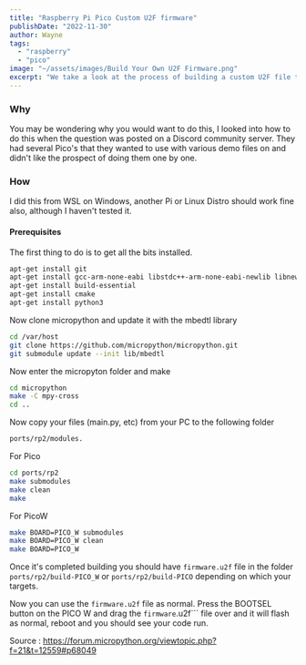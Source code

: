 ```yaml
---
title: "Raspberry Pi Pico Custom U2F firmware"
publishDate: "2022-11-30"
author: Wayne
tags: 
  - "raspberry"
  - "pico"
image: "~/assets/images/Build Your Own U2F Firmware.png"
excerpt: "We take a look at the process of building a custom U2F file to allow easy deployment to many Micro Controllers"
---
```


### Why

You may be wondering why you would want to do this, I looked into how to do this when the question was posted on a Discord community server.  They had several Pico's that they wanted to use with various demo files on and didn't like the prospect of doing them one by one.

### How

I did this from WSL on Windows, another Pi or Linux Distro should work fine also, although I haven't tested it.

#### Prerequisites

The first thing to do is to get all the bits installed.

```bash
apt-get install git
apt-get install gcc-arm-none-eabi libstdc++-arm-none-eabi-newlib libnewlib-arm-none-eabi
apt-get install build-essential
apt-get install cmake
apt-get install python3
```

Now clone micropython and update it with the mbedtl library

```bash
cd /var/host
git clone https://github.com/micropython/micropython.git
git submodule update --init lib/mbedtl
```

Now enter the micropyton folder and make

```bash
cd micropython
make -C mpy-cross
cd ..
```

Now copy your files (main.py, etc) from your PC to the following folder

```bash
ports/rp2/modules.
```

For Pico

```bash
cd ports/rp2
make submodules
make clean
make
```

For PicoW

```bash
make BOARD=PICO_W submodules
make BOARD=PICO_W clean
make BOARD=PICO_W 
```

Once it's completed building you should have ```firmware.u2f``` file in the folder ```ports/rp2/build-PICO_W``` or ```ports/rp2/build-PICO``` depending on which your targets.

Now you can use the ```firmware.u2f``` file as normal. Press the BOOTSEL button on the PICO W and drag the `firmware`.u2f``` file over and it will flash as normal, reboot and you should see your code run.

Source : https://forum.micropython.org/viewtopic.php?f=21&t=12559#p68049
